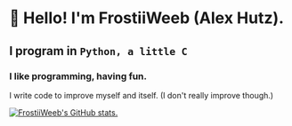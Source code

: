 # 👋 Hello! I'm FrostiiWeeb (Alex Hutz).

## I program in `Python, a little C`

### I like programming, having fun.

I write code to improve myself and itself. (I don't really improve though.)

[![FrostiiWeeb's GitHub stats.](https://github-readme-stats.vercel.app/api?username=FrostiiWeeb&show_icons=true&theme=radical)](https://github.com/FrostiiWeeb/)

